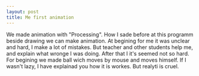 ```yaml
---
layout: post
title: Me first animation
---
```

We made animation with "Processing". How I sade before at this programm beside drawing we can make animation. At begining for me it was unclear and hard, I make a lot of mistakes. But teacher and other students help me, and explain what wronge I was doing. After that I it's seemed not so hard. For begining we made ball wich moves by mouse and moves himself. If I wasn't lazy, I have explainad you how it is workes. But realyti is cruel.   
